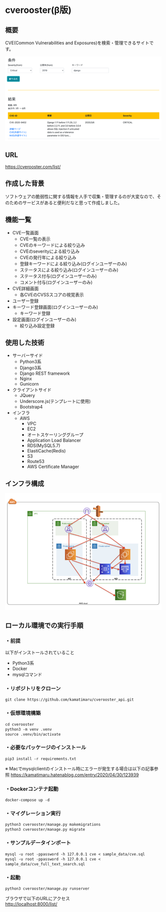 # cverooster(β版)

## 概要
CVE(Common Vulnerabilities and Exposures)を検索・管理できるサイトです。

![cveroosterのサイトイメージ画像](images/site_image.png "cveroosterのサイトイメージ画像")

## URL
<a href="https://cverooster.com/list/" target="_blank">https://cverooster.com/list/</a>

## 作成した背景
ソフトウェアの脆弱性に関する情報を人手で収集・管理するのが大変なので、そのためのサービスがあると便利だなと思って作成しました。

## 機能一覧
- CVE一覧画面
    - CVE一覧の表示
    - CVEのキーワードによる絞り込み
    - CVEのseverityによる絞り込み
    - CVEの発行年による絞り込み
    - 登録キーワードによる絞り込み(ログインユーザーのみ)
    - ステータスによる絞り込み(ログインユーザーのみ)
    - ステータス付与(ログインユーザーのみ)
    - コメント付与(ログインユーザーのみ)
- CVE詳細画面
    - 各CVEのCVSSスコアの視覚表示
- ユーザー登録
- キーワード登録画面(ログインユーザーのみ)
    - キーワード登録
- 設定画面(ログインユーザーのみ)
    - 絞り込み設定登録

## 使用した技術
- サーバーサイド
    - Python3系
    - Django3系
    - Django REST framework
    - Nginx
    - Gunicorn
- クライアントサイド
    - JQuery
    - Underscore.js(テンプレートに使用)
    - Bootstrap4
- インフラ
    - AWS
        - VPC
        - EC2
        - オートスケーリンググループ
        - Application Load Balancer
        - RDS(MySQL5.7)
        - ElastiCache(Redis)
        - S3
        - Route53
        - AWS Certificate Manager

## インフラ構成
![cveroosterのAWSのインフラ構成図](images/cverooster_aws.jpeg "cveroosterのAWSのインフラ構成図")

## ローカル環境での実行手順
### ・前提
以下がインストールされていること
- Python3系
- Docker
- mysqlコマンド

### ・リポジトリをクローン
```shell
git clone https://github.com/kamatimaru/cverooster_api.git
```

### ・仮想環境構築
```shell
cd cverooster
python3 -m venv .venv
source .venv/bin/activate
```

### ・必要なパッケージのインストール
```shell
pip3 install -r requirements.txt
```

※ Macでmysqlclientのインストール時にエラーが発生する場合は以下の記事参照
<a href="https://kamatimaru.hatenablog.com/entry/2020/04/30/123939" target="_blank">https://kamatimaru.hatenablog.com/entry/2020/04/30/123939</a>


### ・Dockerコンテナ起動
```shell
docker-compose up -d
```

### ・マイグレーション実行
```shell
python3 cverooster/manage.py makemigrations
python3 cverooster/manage.py migrate
```

### ・サンプルデータインポート
```shell
mysql -u root -ppassword -h 127.0.0.1 cve < sample_data/cve.sql
mysql -u root -ppassword -h 127.0.0.1 cve < sample_data/cve_full_text_search.sql
```

### ・起動
```shell
python3 cverooster/manage.py runserver
```

ブラウザで以下のURLにアクセス<br>
<a href="http://localhost:8000/list/" target="_blank">http://localhost:8000/list/</a>